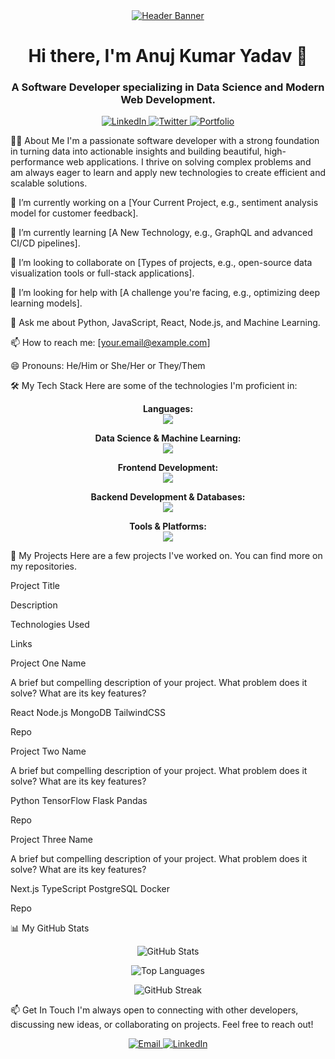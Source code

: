 <div align="center">
<a href="https://github.com/anuj062003">
<img src="https://placehold.co/1200x300/1a1a1a/ffffff%3Ftext%3DHello!%2BI%27m+Anuj+kumar+yadav" alt="Header Banner" onerror="this.onerror=null;this.src='https://placehold.co/1200x300/1a1a1a/ffffff%3Ftext%3DHello!%2BI%26%2339%3Bm+[Your+Name]';">
</a>
</div>

<h1 align="center">Hi there, I'm Anuj Kumar Yadav 👋</h1>
<h3 align="center">A Software Developer specializing in Data Science and Modern Web Development.</h3>

<p align="center">
<a href="https://linkedin.com/in/YOUR_LINKEDIN" target="_blank">
<img src="https://img.shields.io/badge/LinkedIn-0077B5%3Fstyle%3Dfor-the-badge%26logo%3Dlinkedin%26logoColor%3Dwhite" alt="LinkedIn">
</a>
<a href="https://twitter.com/YOUR_TWITTER" target="_blank">
<img src="https://img.shields.io/badge/Twitter-1DA1F2%3Fstyle%3Dfor-the-badge%26logo%3Dtwitter%26logoColor%3Dwhite" alt="Twitter">
</a>
<a href="https://your_portfolio_website.com" target="_blank">
<img src="https://img.shields.io/badge/Portfolio-255E63%3Fstyle%3Dfor-the-badge%26logo%3Dgoogle-chrome%26logoColor%3Dwhite" alt="Portfolio">
</a>
</p>

👨‍💻 About Me
I'm a passionate software developer with a strong foundation in turning data into actionable insights and building beautiful, high-performance web applications. I thrive on solving complex problems and am always eager to learn and apply new technologies to create efficient and scalable solutions.

🔭 I’m currently working on a [Your Current Project, e.g., sentiment analysis model for customer feedback].

🌱 I’m currently learning [A New Technology, e.g., GraphQL and advanced CI/CD pipelines].

👯 I’m looking to collaborate on [Types of projects, e.g., open-source data visualization tools or full-stack applications].

🤔 I’m looking for help with [A challenge you're facing, e.g., optimizing deep learning models].

💬 Ask me about Python, JavaScript, React, Node.js, and Machine Learning.

📫 How to reach me: [your.email@example.com]

😄 Pronouns: He/Him or She/Her or They/Them

🛠️ My Tech Stack
Here are some of the technologies I'm proficient in:

<p align="center">
<strong>Languages:</strong><br>
<a href="https://skillicons.dev">
<img src="https://skillicons.dev/icons%3Fi%3Dpython,javascript,typescript,html,css,r" />
</a>
</p>

<p align="center">
<strong>Data Science & Machine Learning:</strong><br>
<a href="https://skillicons.dev">
<img src="https://skillicons.dev/icons%3Fi%3Dtensorflow,pytorch,scikitlearn,pandas,numpy,jupyter" />
</a>
</p>

<p align="center">
<strong>Frontend Development:</strong><br>
<a href="https://skillicons.dev">
<img src="https://skillicons.dev/icons%3Fi%3Dreact,nextjs,vue,tailwind,vite,figma" />
</a>
</p>

<p align="center">
<strong>Backend Development & Databases:</strong><br>
<a href="https://skillicons.dev">
<img src="https://skillicons.dev/icons%3Fi%3Dnodejs,express,django,flask,mongodb,postgres,mysql" />
</a>
</p>

<p align="center">
<strong>Tools & Platforms:</strong><br>
<a href="https://skillicons.dev">
<img src="https://skillicons.dev/icons%3Fi%3Dgit,github,docker,aws,gcp,vscode,postman" />
</a>
</p>

🚀 My Projects
Here are a few projects I've worked on. You can find more on my repositories.

Project Title

Description

Technologies Used

Links

Project One Name

A brief but compelling description of your project. What problem does it solve? What are its key features?

React Node.js MongoDB TailwindCSS

Repo

Project Two Name

A brief but compelling description of your project. What problem does it solve? What are its key features?

Python TensorFlow Flask Pandas

Repo

Project Three Name

A brief but compelling description of your project. What problem does it solve? What are its key features?

Next.js TypeScript PostgreSQL Docker

Repo

📊 My GitHub Stats
<p align="center">
<img src="https://github-readme-stats.vercel.app/api%3Fusername%3DYOUR_USERNAME%26show_icons%3Dtrue%26theme%3Dtokyonight%26hide_border%3Dtrue%26count_private%3Dtrue" alt="GitHub Stats" />
</p>

<p align="center">
<img src="https://github-readme-stats.vercel.app/api/top-langs/%3Fusername%3DYOUR_USERNAME%26layout%3Dcompact%26theme%3Dtokyonight%26hide_border%3Dtrue" alt="Top Languages" />
</p>

<p align="center">
<img src="https://github-readme-streak-stats.herokuapp.com/%3Fuser%3DYOUR_USERNAME%26theme%3Dtokyonight%26hide_border%3Dtrue" alt="GitHub Streak" />
</p>

📫 Get In Touch
I'm always open to connecting with other developers, discussing new ideas, or collaborating on projects. Feel free to reach out!

<p align="center">
<a href="mailto:your.email@example.com">
<img src="https://img.shields.io/badge/Email-D14836%3Fstyle%3Dfor-the-badge%26logo%3Dgmail%26logoColor%3Dwhite" alt="Email">
</a>
<a href="https://linkedin.com/in/YOUR_LINKEDIN" target="_blank">
<img src="https://img.shields.io/badge/LinkedIn-0077B5%3Fstyle%3Dfor-the-badge%26logo%3Dlinkedin%26logoColor%3Dwhite" alt="LinkedIn">
</a>
</p>
